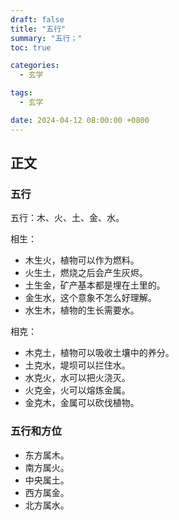 ```yaml
---
draft: false
title: "五行"
summary: "五行；"
toc: true

categories:
  - 玄学

tags:
  - 玄学

date: 2024-04-12 08:00:00 +0800
---
```


## 正文

### 五行

五行：木、火、土、金、水。

相生：

- 木生火，植物可以作为燃料。
- 火生土，燃烧之后会产生灰烬。
- 土生金，矿产基本都是埋在土里的。
- 金生水，这个意象不怎么好理解。
- 水生木，植物的生长需要水。

相克：

- 木克土，植物可以吸收土壤中的养分。
- 土克水，堤坝可以拦住水。
- 水克火，水可以把火浇灭。
- 火克金，火可以熔炼金属。
- 金克木，金属可以砍伐植物。

### 五行和方位

- 东方属木。
- 南方属火。
- 中央属土。
- 西方属金。
- 北方属水。
